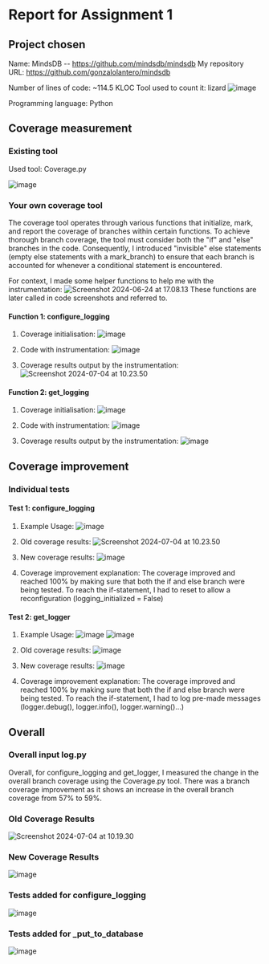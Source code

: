 # Report for Assignment 1

## Project chosen

Name: MindsDB --  https://github.com/mindsdb/mindsdb
My repository URL: https://github.com/gonzalolantero/mindsdb

Number of lines of code: ~114.5 KLOC 
Tool used to count it: lizard
![image](https://hackmd.io/_uploads/ry4UCRmvC.png)

Programming language: Python

## Coverage measurement

### Existing tool

Used tool: Coverage.py

![image](https://hackmd.io/_uploads/BktULlXvA.png)


### Your own coverage tool

The coverage tool operates through various functions that initialize, mark, and report the coverage of branches within certain functions. To achieve thorough branch coverage, the tool must consider both the "if" and "else" branches in the code. Consequently, I introduced "invisible" else statements (empty else statements with a mark_branch) to ensure that each branch is accounted for whenever a conditional statement is encountered.

For context, I made some helper functions to help me with the instrumentation:
![Screenshot 2024-06-24 at 17.08.13](https://hackmd.io/_uploads/Bk6xn-vLA.png)
These functions are later called in code screenshots and referred to.

#### Function 1: configure_logging

1. Coverage initialisation:
![image](https://hackmd.io/_uploads/SkyLekEw0.png)

2. Code with instrumentation:
![image](https://hackmd.io/_uploads/rJxue1Nw0.png)

3. Coverage results output by the instrumentation:
![Screenshot 2024-07-04 at 10.23.50](https://hackmd.io/_uploads/BJBEW14PA.png)


#### Function 2: get_logging

1. Coverage initialisation:
![image](https://hackmd.io/_uploads/H11tWJEDA.png)

2. Code with instrumentation:
![image](https://hackmd.io/_uploads/rJ0n-JEvC.png)

3. Coverage results output by the instrumentation: 
![image](https://hackmd.io/_uploads/SJktzkEDR.png)


## Coverage improvement

### Individual tests

#### Test 1: configure_logging

1. Example Usage: 
![image](https://hackmd.io/_uploads/HkFo41EPR.png)

2. Old coverage results: 
![Screenshot 2024-07-04 at 10.23.50](https://hackmd.io/_uploads/BJBEW14PA.png)

3. New coverage results:
![image](https://hackmd.io/_uploads/BJlGVy4wC.png)

4. Coverage improvement explanation:
The coverage improved and reached 100% by making sure that both the if and else branch were being tested. To reach the if-statement, I had to reset to allow a reconfiguration (logging_initialized = False)

#### Test 2: get_logger

1. Example Usage:
![image](https://hackmd.io/_uploads/r1KjXyVwR.png)
![image](https://hackmd.io/_uploads/H1KCEyVvR.png)

2. Old coverage results: 
![image](https://hackmd.io/_uploads/SJktzkEDR.png)

3. New coverage results:
![image](https://hackmd.io/_uploads/B1YbBkNP0.png)

4. Coverage improvement explanation:
The coverage improved and reached 100% by making sure that both the if and else branch were being tested. To reach the if-statement, I had to log pre-made messages (logger.debug(), logger.info(), logger.warning()...)

## Overall

### Overall input log.py
Overall, for configure_logging and get_logger, I measured the change in the overall branch coverage using the Coverage.py tool. There was a branch coverage improvement as it shows an increase in the overall branch coverage from 57% to 59%. 

### Old Coverage Results
![Screenshot 2024-07-04 at 10.19.30](https://hackmd.io/_uploads/BJggB8yNvA.png)

### New Coverage Results
![image](https://hackmd.io/_uploads/HJWtUkVDR.png)

### Tests added for configure_logging
![image](https://hackmd.io/_uploads/S1K1vyVvR.png)

### Tests added for _put_to_database
![image](https://hackmd.io/_uploads/rJdbP1VDA.png)

